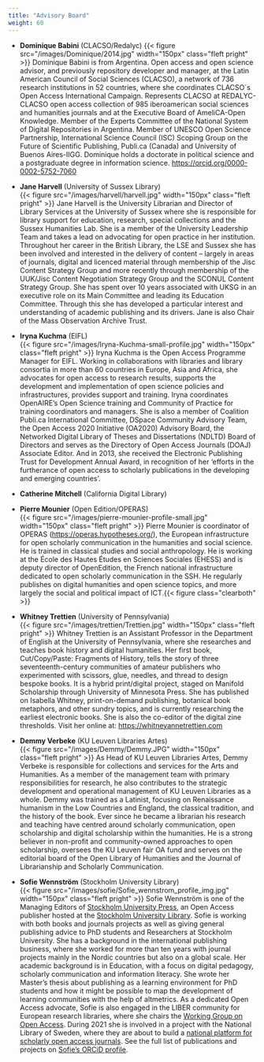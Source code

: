 ```yaml
---
title: "Advisory Board"
weight: 60
---
```


- **Dominique Babini** (CLACSO/Redalyc) 
 {{< figure src="/images/Dominique/2014.jpg" width="150px" class="fleft pright" >}} Dominique Babini is from Argentina. Open access and open science advisor, and previously repository developer and manager, at the Latin American Council of Social Sciences (CLACSO), a network of 736 research institutions in 52 countries, where she coordinates CLACSO´s  Open Access International Campaign.  Represents CLACSO at REDALYC-CLACSO open access collection of 985 iberoamerican social sciences and humanities journals and at the Executive Board of AmeliCA-Open Knowledge.  Member of the Experts Committee of the National System of Digital Repositories in Argentina. Member of UNESCO Open Science Partnership, International Science Council (ISC) Scoping Group on the Future of Scientific Publishing, Publi.ca (Canada) and University of Buenos Aires-IIGG.  Dominique holds a doctorate in political science and a postgraduate degree in information science.  https://orcid.org/0000-0002-5752-7060

- **Jane Harvell** (University of Sussex Library)  
 {{< figure src="/images/harvell/harvell.jpg" width="150px" class="fleft pright" >}} Jane Harvell is the University Librarian and Director of Library Services at the University of Sussex where she is responsible for library support for education, research, special collections and the Sussex Humanities Lab. She is a member of the University Leadership Team and takes a lead on  advocating for open practice in her institution. Throughout her career in the British Library, the LSE  and Sussex she has been involved and interested in the delivery of content – largely in areas of journals, digital and licenced material through membership of the Jisc Content Strategy Group and more recently through membership of the UUK/Jisc Content Negotiation Strategy Group and the SCONUL Content Strategy Group. She has spent over 10 years associated with UKSG in an executive role on its Main Committee and leading its Education Committee. Through this she has developed a particular interest and understanding of academic publishing and its drivers. Jane is also Chair of the Mass Observation Archive Trust. 

- **Iryna Kuchma** (EIFL)  
 {{< figure src="/images/Iryna-Kuchma-small-profile.jpg" width="150px" class="fleft pright" >}} Iryna Kuchma is the Open Access Programme Manager for EIFL. Working in collaborations with libraries and library consortia in more than 60 countries in Europe, Asia and Africa, she advocates for open access to research results, supports the development and implementation of open science policies and infrastructures, provides support and training. Iryna coordinates OpenAIRE’s Open Science training and Community of Practice for training coordinators and managers. She is also a member of Coalition Publi.ca International Committee, DSpace Community Advisory Team, the Open Access 2020 Initiative (OA2020) Advisory Board, the Networked Digital Library of Theses and Dissertations (NDLTD) Board of Directors and serves as the Directory of Open Access Journals (DOAJ) Associate Editor. And in 2013, she received the Electronic Publishing Trust for Development Annual Award, in recognition of her ‘efforts in the furtherance of open access to scholarly publications in the developing and emerging countries’.

- **Catherine Mitchell** (California Digital Library)  
- **Pierre Mounier** (Open Edition/OPERAS)  
 {{< figure src="/images/pierre-mounier-profile-small.jpg" width="150px" class="fleft pright" >}} Pierre Mounier is coordinator of OPERAS (https://operas.hypotheses.org/), the European infrastructure for open scholarly communication in the humanities and social science. He is trained in classical studies and social anthropology. He is working at the École des Hautes Études en Sciences Sociales (EHESS) and is deputy director of OpenEdition, the French national infrastructure dedicated to open scholarly communication in the SSH. He regularly publishes on digital humanities and open science topics, and more largely the social and political impact of ICT.{{< figure class="clearboth" >}}

- **Whitney Trettien** (University of Pennsylvania)  
 {{< figure src="/images/trettien/Trettien.jpg" width="150px" class="fleft pright" >}}
Whitney Trettien is an Assistant Professor in the Department of English at the University of Pennsylvania, where she researches and teaches book history and digital humanities. Her first book, Cut/Copy/Paste: Fragments of History, tells the story of three seventeenth-century communities of amateur publishers who experimented with scissors, glue, needles, and thread to design bespoke books. It is a hybrid print/digital project, staged on Manifold Scholarship through University of Minnesota Press. She has published on Isabella Whitney, print-on-demand publishing, botanical book metaphors, and other sundry topics, and is currently researching the earliest electronic books. She is also the co-editor of the digital zine thresholds. Visit her online at: https://whitneyannetrettien.com

- **Demmy Verbeke** (KU Leuven Libraries Artes)  
 {{< figure src="/images/Demmy/Demmy.JPG" width="150px" class="fleft pright" >}} As Head of KU Leuven Libraries Artes, Demmy Verbeke is responsible for collections and services for the Arts and Humanities. As a member of the management team with primary responsibilities for research, he also contributes to the strategic development and operational management of KU Leuven Libraries as a whole. Demmy was trained as a Latinist, focusing on Renaissance humanism in the Low Countries and England, the classical tradition, and the history of the book. Ever since he became a librarian his research and teaching have centred around scholarly communication, open scholarship and digital scholarship within the humanities. He is a strong believer in non-profit and community-owned approaches to open scholarship, oversees the KU Leuven fair OA fund and serves on the editorial board of the Open Library of Humanities and the Journal of Librarianship and Scholarly Communication.

- **Sofie Wennström** (Stockholm University Library)  
{{< figure src="/images/sofie/Sofie_wennstrom_profile_img.jpg" width="150px" class="fleft pright" >}}
Sofie Wennström is one of the Managing Editors of [Stockholm University Press](https://www.stockholmuniversitypress.se/), an Open 
Access publisher hosted at the [Stockholm University Library](https://www.su.se/english/library/). Sofie is working with both 
books and journals projects as well as giving general publishing advice to PhD students and 
Researchers at Stockholm University. She has a background in the international publishing 
business, where she worked for more than ten years with journal projects mainly in the 
Nordic countries but also on a global scale. Her academic background is in Education, with a 
focus on digital pedagogy, scholarly communication and information literacy. She wrote her 
Master’s thesis about publishing as a learning environment for PhD students and how it 
might be possible to map the development of learning communities with the help of 
altmetrics. As a dedicated Open Access advocate, Sofie is also engaged in the LIBER 
community for European research libraries, where she chairs the [Working Group on Open 
Access](https://libereurope.eu/strategy/innovative-scholarly-communication/openaccess/). During 2021 she is involved in a project with the National Library of Sweden, where 
they are about to build a [national platform for scholarly open access journals](https://www.kb.se/samverkan-och-utveckling/nytt-fran-kb/nyheter-samverkan-och-utveckling/2020-04-30-swedish-open-access-journals-on-joint-platform.html). See the full list 
of publications and projects on [Sofie’s ORCiD profile](https://orcid.org/0000-0003-1229-7019). 
